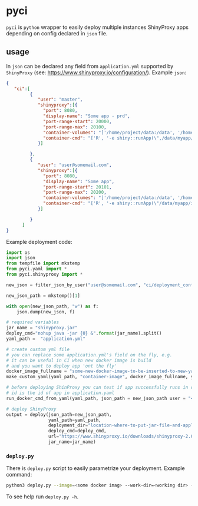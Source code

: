 # pyci

`pyci` is `python` wrapper to easily deploy multiple instances ShinyProxy apps
depending on config declared in `json` file.


## usage

In `json` can be declared any field from `application.yml` supported by 
`ShinyProxy` (see: https://www.shinyproxy.io/configuration/). Example `json`:

```json
{
   "ci":[
         {
            "user": "master",
            "shinyproxy":[{
              "port": 8080,
              "display-name": "Some app - prd",
              "port-range-start": 20000,
              "port-range-max": 20100,
              "container-volumes": "['/home/project/data:/data', '/home/project/data/config:/data/config']",
              "container-cmd": "['R', '-e shiny::runApp(\",/data/myapp/inst/shiny\")']"
            }]

         },
         {
            "user": "user@somemail.com",
            "shinyproxy":[{
              "port": 8080,
              "display-name": "Some app",
              "port-range-start": 20101,
              "port-range-max": 20200,
              "container-volumes": "['/home/project/data:/data', '/home/project/data/config:/data/config']",
              "container-cmd": "['R', '-e shiny::runApp(\"/data/myapp/inst/shiny\")']"
            }]

         }
      ]
}
```

Example deployment code:

```python
import os
import json
from tempfile import mkstemp
from pyci.yaml import *
from pyci.shinyproxy import *

new_json = filter_json_by_user("user@somemail.com", "ci/deployment_config.json")

new_json_path = mkstemp()[1]

with open(new_json_path, "w") as f:
    json.dump(new_json, f)

# required variables
jar_name = "shinyproxy.jar"
deploy_cmd="nohup java -jar {0} &".format(jar_name).split()
yaml_path =  "application.yml"

# create custom yml file
# you can replace some application.yml's field on the fly, e.g.
# it can be useful in CI when new docker image is build 
# and you want to deploy app 'ont the fly'  
docker_image_fullname = "some-new-docker-image-to-be-inserted-to-new-yaml"
make_custom_yaml(yaml_path, "container-image", docker_image_fullname, yaml_path)

# before deploying ShinProxy you can test if app successfully runs in container
# id is the id of app in application.yaml
run_docker_cmd_from_yaml(yaml_path, json_path = new_json_path user = "<git email or branch name, e.g. develop">, id = "01_hello")

# deploy ShinyProxy
output = deploy(json_path=new_json_path,
                yaml_path=yaml_path,
                deployment_dir="location-where-to-put-jar-file-and-application-yml",
                deploy_cmd=deploy_cmd,
                url="https://www.shinyproxy.io/downloads/shinyproxy-2.0.5.jar",
                jar_name=jar_name)


```

### `deploy.py`

There is `deploy.py` script to easily parametrize your deployment. Example command:

```bash
python3 deploy.py --image=<some docker imag> --work-dir=<working dir> --user=develop --config=deployment_config.json --app-id=your_app_id_in_application.yml
```

To see help run `deploy.py -h`.